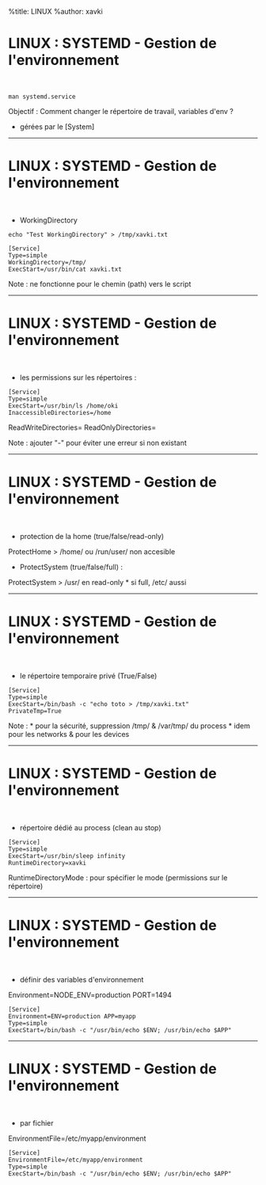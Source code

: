 %title: LINUX
%author: xavki


# LINUX : SYSTEMD - Gestion de l'environnement


<br>

```
man systemd.service
```

Objectif : Comment changer le répertoire de travail, variables d'env ?

* gérées par le [System]

----------------------------------------------------------------------------------

# LINUX : SYSTEMD - Gestion de l'environnement

<br>

* WorkingDirectory

```
echo "Test WorkingDirectory" > /tmp/xavki.txt
```

```
[Service]
Type=simple
WorkingDirectory=/tmp/
ExecStart=/usr/bin/cat xavki.txt
```

Note : ne fonctionne pour le chemin (path) vers le script

----------------------------------------------------------------------------------

# LINUX : SYSTEMD - Gestion de l'environnement

<br>

* les permissions sur les répertoires :

```
[Service]
Type=simple
ExecStart=/usr/bin/ls /home/oki
InaccessibleDirectories=/home
```
ReadWriteDirectories=
ReadOnlyDirectories=

Note : ajouter "-" pour éviter une erreur si non existant

----------------------------------------------------------------------------------

# LINUX : SYSTEMD - Gestion de l'environnement

<br>

* protection de la home (true/false/read-only)

ProtectHome > /home/ ou /run/user/ non accesible

* ProtectSystem (true/false/full) :

ProtectSystem > /usr/ en read-only
		* si full, /etc/ aussi 




----------------------------------------------------------------------------------

# LINUX : SYSTEMD - Gestion de l'environnement

<br>

* le répertoire temporaire privé (True/False)


```
[Service]
Type=simple
ExecStart=/bin/bash -c "echo toto > /tmp/xavki.txt"
PrivateTmp=True
```

Note :
	* pour la sécurité, suppression /tmp/ & /var/tmp/ du process
	* idem pour les networks & pour les devices

----------------------------------------------------------------------------------

# LINUX : SYSTEMD - Gestion de l'environnement

<br>

*  répertoire dédié au process (clean au stop)

```
[Service]
Type=simple
ExecStart=/usr/bin/sleep infinity
RuntimeDirectory=xavki
```

RuntimeDirectoryMode : pour spécifier le mode (permissions sur le répertoire)


----------------------------------------------------------------------------------

# LINUX : SYSTEMD - Gestion de l'environnement

<br>

* définir des variables d'environnement

Environment=NODE_ENV=production PORT=1494

```
[Service]
Environment=ENV=production APP=myapp
Type=simple
ExecStart=/bin/bash -c "/usr/bin/echo $ENV; /usr/bin/echo $APP"
```

----------------------------------------------------------------------------------

# LINUX : SYSTEMD - Gestion de l'environnement

<br>

* par fichier

EnvironmentFile=/etc/myapp/environment

```
[Service]
EnvironmentFile=/etc/myapp/environment
Type=simple
ExecStart=/bin/bash -c "/usr/bin/echo $ENV; /usr/bin/echo $APP"
```
